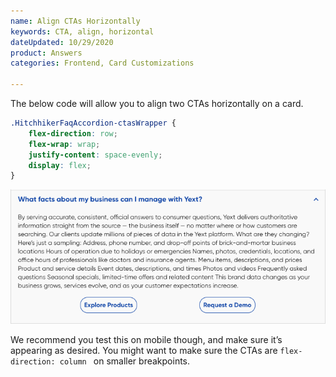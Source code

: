 ```yaml
---
name: Align CTAs Horizontally
keywords: CTA, align, horizontal
dateUpdated: 10/29/2020
product: Answers
categories: Frontend, Card Customizations

---
```


The below code will allow you to align two CTAs horizontally on a card. 

```css
.HitchhikerFaqAccordion-ctasWrapper {
    flex-direction: row;
    flex-wrap: wrap;
    justify-content: space-evenly;
    display: flex;
}
```

![image|712x477](../../../Images/side-by-side-ctas.png)

We recommend you test this on mobile though, and make sure it’s appearing as desired. You might want to make sure the CTAs are ```flex-direction: column ``` on smaller breakpoints.